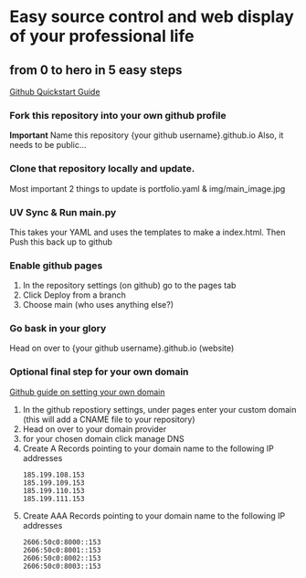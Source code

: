 # Easy source control and web display of your professional life

## from 0 to hero in 5 easy steps 

[Github Quickstart Guide](https://docs.github.com/en/pages/quickstart)

### Fork this repository into your own github profile

**Important** Name this repository {your github username}.github.io
Also, it needs to be public...

### Clone that repository locally and update.

Most important 2 things to update is portfolio.yaml & img/main_image.jpg

### UV Sync & Run main.py

This takes your YAML and uses the templates to make a index.html.
Then Push this back up to github

### Enable github pages

1. In the repository settings (on github) go to the pages tab
1. Click Deploy from a branch
1. Choose main (who uses anything else?)

### Go bask in your glory

Head on over to {your github username}.github.io (website)


### Optional final step for your own domain 

[Github guide on setting your own domain](https://docs.github.com/en/pages/configuring-a-custom-domain-for-your-github-pages-site/managing-a-custom-domain-for-your-github-pages-site)

1. In the github repostiory settings, under pages enter your custom domain (this will add a CNAME file to your repository)
1. Head on over to your domain provider
1. for your chosen domain click manage DNS
1. Create A Records pointing to your domain name to the following IP addresses 
    ```
    185.199.108.153
    185.199.109.153
    185.199.110.153
    185.199.111.153
    ```
1. Create AAA Records pointing to your domain name to the following IP addresses 
    ```
    2606:50c0:8000::153
    2606:50c0:8001::153
    2606:50c0:8002::153
    2606:50c0:8003::153
    ```
